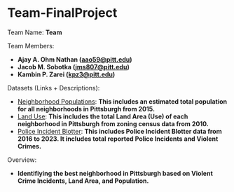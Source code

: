 # Team-FinalProject

Team Name: **Team**

Team Members:
- **Ajay A. Ohm Nathan (aao59@pitt.edu)**
- **Jacob M. Sobotka (jms807@pitt.edu)**
- **Kambin P. Zarei (kpz3@pitt.edu)**

Datasets (Links + Descriptions):
- [Neighborhood Populations](https://data.wprdc.org/dataset/pittsburgh-american-community-survey-2015-miscellaneous-data/resource/82f29015-6905-4b1c-8300-afe9bb2231b3): **This includes an estimated total population for all neighborhoods in Pittsburgh from 2015.**
- [Land Use](https://data.wprdc.org/dataset/pgh/resource/3738b143-57f8-4b66-a130-fc5357a0ff4e): **This includes the total Land Area (Use) of each neighborhood in Pittsburgh from zoning census data from 2010.**
- [Police Incident Blotter](https://data.wprdc.org/dataset/uniform-crime-reporting-data): **This includes Police Incident Blotter data from 2016 to 2023. It includes total reported Police Incidents and Violent Crimes.**

Overview:
- **Identifiying the best neighborhood in Pittsburgh based on Violent Crime Incidents, Land Area, and Population.**
